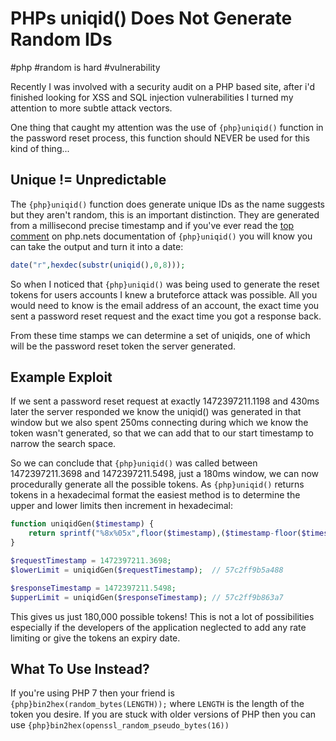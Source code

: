 # PHPs uniqid() Does Not Generate Random IDs

#php
#random is hard
#vulnerability


Recently I was involved with a security audit on a PHP based site, after i'd finished looking for XSS and SQL injection 
vulnerabilities I turned my attention to more subtle attack vectors.

One thing that caught my attention was the use of `{php}uniqid()` function in the password reset process, this function should NEVER be 
used for this kind of thing...

## Unique != Unpredictable

The `{php}uniqid()` function does generate unique IDs as the name suggests but they aren't random, this is an important 
distinction. They are generated from a millisecond precise timestamp and if you've ever read the [top comment](http://php.net/manual/en/function.uniqid.php#95001) on 
php.nets documentation of `{php}uniqid()` you will know you can take the output and turn it into a date:

```php
date("r",hexdec(substr(uniqid(),0,8)));
```

So when I noticed that `{php}uniqid()` was being used to generate the reset tokens for users accounts I knew a bruteforce attack
was possible. All you would need to know is the email address of an account, the exact time you sent a password reset 
request and the exact time you got a response back.

From these time stamps we can determine a set of uniqids, one of which will be the password reset token the server 
generated.

## Example Exploit

If we sent a password reset request at exactly 1472397211.1198 and 430ms later the server responded we know the uniqid()
was generated in that window but we also spent 250ms connecting during which we know the token wasn't generated, so that
we can add that to our start timestamp to narrow the search space.

So we can conclude that `{php}uniqid()` was called between 1472397211.3698 and 1472397211.5498, just a 180ms window, we can now
procedurally generate all the possible tokens. As `{php}uniqid()` returns tokens in a hexadecimal format the easiest method is 
to determine the upper and lower limits then increment in hexadecimal:

```php
function uniqidGen($timestamp) {
	return sprintf("%8x%05x",floor($timestamp),($timestamp-floor($timestamp))*1000000));
}

$requestTimestamp = 1472397211.3698;
$lowerLimit = uniqidGen($requestTimestamp);	 // 57c2ff9b5a488

$responseTimestamp = 1472397211.5498;
$upperLimit = uniqidGen($responseTimestamp); // 57c2ff9b863a7
```

This gives us just 180,000 possible tokens! This is not a lot of possibilities especially if the developers of the 
application neglected to add any rate limiting or give the tokens an expiry date.

## What To Use Instead?

If you're using PHP 7 then your friend is `{php}bin2hex(random_bytes(LENGTH));` where `LENGTH` is the length of the token you
desire. If you are stuck with older versions of PHP then you can use `{php}bin2hex(openssl_random_pseudo_bytes(16))`